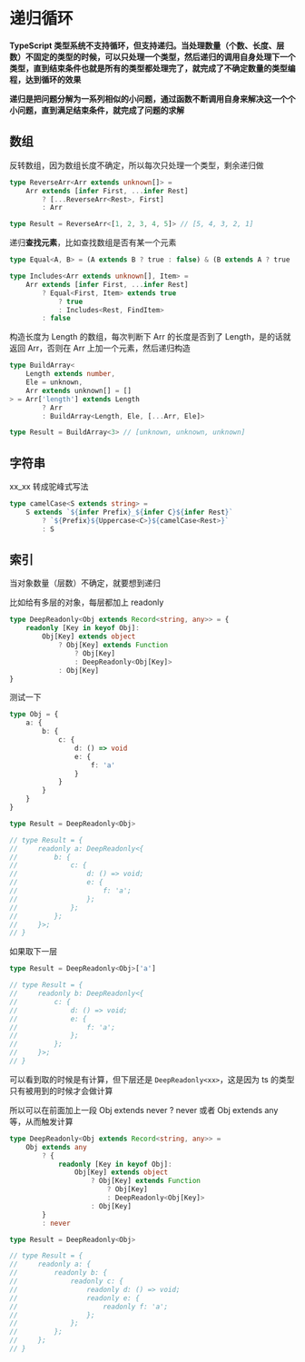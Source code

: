 # 递归循环

**TypeScript 类型系统不支持循环，但支持递归。当处理数量（个数、长度、层数）不固定的类型的时候，可以只处理一个类型，然后递归的调用自身处理下一个类型，直到结束条件也就是所有的类型都处理完了，就完成了不确定数量的类型编程，达到循环的效果**

**递归是把问题分解为一系列相似的小问题，通过函数不断调用自身来解决这一个个小问题，直到满足结束条件，就完成了问题的求解**

## 数组

反转数组，因为数组长度不确定，所以每次只处理一个类型，剩余递归做

```typescript
type ReverseArr<Arr extends unknown[]> = 
    Arr extends [infer First, ...infer Rest] 
        ? [...ReverseArr<Rest>, First] 
        : Arr

type Result = ReverseArr<[1, 2, 3, 4, 5]> // [5, 4, 3, 2, 1]
```

递归**查找元素**，比如查找数组是否有某一个元素

```typescript
type Equal<A, B> = (A extends B ? true : false) & (B extends A ? true : false)

type Includes<Arr extends unknown[], Item> = 
    Arr extends [infer First, ...infer Rest]
        ? Equal<First, Item> extends true
            ? true
            : Includes<Rest, FindItem>
        : false
```

构造长度为 Length 的数组，每次判断下 Arr 的长度是否到了 Length，是的话就返回 Arr，否则在 Arr 上加一个元素，然后递归构造

```typescript
type BuildArray<
    Length extends number, 
    Ele = unknown, 
    Arr extends unknown[] = []
> = Arr['length'] extends Length 
        ? Arr 
        : BuildArray<Length, Ele, [...Arr, Ele]>

type Result = BuildArray<3> // [unknown, unknown, unknown]
```

## 字符串

xx_xx 转成驼峰式写法

```typescript
type camelCase<S extends string> = 
    S extends `${infer Prefix}_${infer C}${infer Rest}`
        ? `${Prefix}${Uppercase<C>}${camelCase<Rest>}`
        : S
```

## 索引

当对象数量（层数）不确定，就要想到递归

比如给有多层的对象，每层都加上 readonly

```typescript
type DeepReadonly<Obj extends Record<string, any>> = {
    readonly [Key in keyof Obj]:
        Obj[Key] extends object
            ? Obj[Key] extends Function
                ? Obj[Key] 
                : DeepReadonly<Obj[Key]>
            : Obj[Key]
}
```

测试一下

```typescript
type Obj = {
    a: {
        b: {
            c: {
                d: () => void
                e: {
                    f: 'a'
                }
            }
        }
    }
}

type Result = DeepReadonly<Obj>

// type Result = {
//     readonly a: DeepReadonly<{
//         b: {
//             c: {
//                 d: () => void;
//                 e: {
//                     f: 'a';
//                 };
//             };
//         };
//     }>;
// }
```

如果取下一层

```typescript
type Result = DeepReadonly<Obj>['a']

// type Result = {
//     readonly b: DeepReadonly<{
//         c: {
//             d: () => void;
//             e: {
//                 f: 'a';
//             };
//         };
//     }>;
// }
```

可以看到取的时候是有计算，但下层还是 `DeepReadonly<xx>`，这是因为 ts 的类型只有被用到的时候才会做计算

所以可以在前面加上一段 Obj extends never ? never 或者 Obj extends any 等，从而触发计算

```typescript
type DeepReadonly<Obj extends Record<string, any>> =
    Obj extends any
        ? {
            readonly [Key in keyof Obj]:
                Obj[Key] extends object
                    ? Obj[Key] extends Function
                        ? Obj[Key] 
                        : DeepReadonly<Obj[Key]>
                    : Obj[Key]
        }
        : never
```

```typescript
type Result = DeepReadonly<Obj>

// type Result = {
//     readonly a: {
//         readonly b: {
//             readonly c: {
//                 readonly d: () => void;
//                 readonly e: {
//                     readonly f: 'a';
//                 };
//             };
//         };
//     };
// }
```

